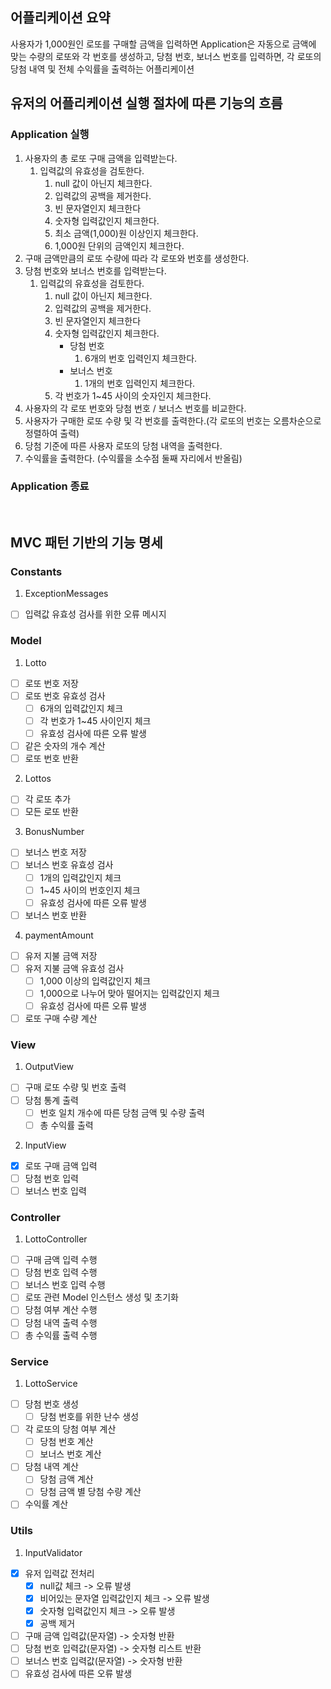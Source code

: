 ## 어플리케이션 요약
사용자가 1,000원인 로또를 구매할 금액을 입력하면 Application은 자동으로 금액에 맞는 수량의 로또와 각 번호를 생성하고,
당첨 번호, 보너스 번호를 입력하면, 각 로또의 당첨 내역 및 전체 수익률을 출력하는 어플리케이션

## 유저의 어플리케이션 실행 절차에 따른 기능의 흐름
### Application 실행
1. 사용자의 총 로또 구매 금액을 입력받는다.
    1. 입력값의 유효성을 검토한다.
        1. null 값이 아닌지 체크한다.
        2. 입력값의 공백을 제거한다.
        3. 빈 문자열인지 체크한다
        4. 숫자형 입력값인지 체크한다.
        5. 최소 금액(1,000)원 이상인지 체크한다.
        6. 1,000원 단위의 금액인지 체크한다.
2. 구매 금액만큼의 로또 수량에 따라 각 로또와 번호를 생성한다.
3. 당첨 번호와 보너스 번호를 입력받는다.
    1. 입력값의 유효성을 검토한다.
       1. null 값이 아닌지 체크한다.
       2. 입력값의 공백을 제거한다.
       3. 빈 문자열인지 체크한다
       4. 숫자형 입력값인지 체크한다.
           - 당첨 번호
               1. 6개의 번호 입력인지 체크한다.
           - 보너스 번호
               1. 1개의 번호 입력인지 체크한다.
       5. 각 번호가 1~45 사이의 숫자인지 체크한다.
4. 사용자의 각 로또 번호와 당첨 번호 / 보너스 번호를 비교한다.
5. 사용자가 구매한 로또 수량 및 각 번호를 출력한다.(각 로또의 번호는 오름차순으로 정렬하여 출력)
6. 당첨 기준에 따른 사용자 로또의 당첨 내역을 출력한다. 
7. 수익률을 출력한다. (수익률을 소수점 둘째 자리에서 반올림)

### Application 종료

<br>

## MVC 패턴 기반의 기능 명세
### Constants
1. ExceptionMessages
- [ ] 입력값 유효성 검사를 위한 오류 메시지

### Model
1. Lotto
- [ ] 로또 번호 저장
- [ ] 로또 번호 유효성 검사
  - [ ] 6개의 입력값인지 체크
  - [ ] 각 번호가 1~45 사이인지 체크
  - [ ] 유효성 검사에 따른 오류 발생
- [ ] 같은 숫자의 개수 계산
- [ ] 로또 번호 반환

2. Lottos
- [ ] 각 로또 추가
- [ ] 모든 로또 반환

3. BonusNumber
- [ ] 보너스 번호 저장
- [ ] 보너스 번호 유효성 검사
  - [ ] 1개의 입력값인지 체크
  - [ ] 1~45 사이의 번호인지 체크
  - [ ] 유효성 검사에 따른 오류 발생
- [ ] 보너스 번호 반환

4. paymentAmount
- [ ] 유저 지불 금액 저장
- [ ] 유저 지불 금액 유효성 검사
  - [ ] 1,000 이상의 입력값인지 체크
  - [ ] 1,000으로 나누어 맞아 떨어지는 입력값인지 체크
  - [ ] 유효성 검사에 따른 오류 발생
- [ ] 로또 구매 수량 계산

### View
1. OutputView
- [ ] 구매 로또 수량 및 번호 출력
- [ ] 당첨 통계 출력
  - [ ] 번호 일치 개수에 따른 당첨 금액 및 수량 출력
  - [ ] 총 수익률 출력

2. InputView
- [x] 로또 구매 금액 입력
- [ ] 당첨 번호 입력
- [ ] 보너스 번호 입력

### Controller
1. LottoController
- [ ] 구매 금액 입력 수행
- [ ] 당첨 번호 입력 수행
- [ ] 보너스 번호 입력 수행
- [ ] 로또 관련 Model 인스턴스 생성 및 초기화
- [ ] 당첨 여부 계산 수행
- [ ] 당첨 내역 출력 수행
- [ ] 총 수익률 출력 수행

### Service
1. LottoService
- [ ] 당첨 번호 생성
  - [ ] 당첨 번호를 위한 난수 생성
- [ ] 각 로또의 당첨 여부 계산
  - [ ] 당첨 번호 계산
  - [ ] 보너스 번호 계산
- [ ] 당첨 내역 계산
  - [ ] 당첨 금액 계산
  - [ ] 당첨 금액 별 당첨 수량 계산
- [ ] 수익률 계산

### Utils
1. InputValidator
- [x] 유저 입력값 전처리
    - [x] null값 체크 -> 오류 발생
    - [x] 비어있는 문자열 입력값인지 체크 -> 오류 발생
    - [x] 숫자형 입력값인지 체크 -> 오류 발생
    - [x] 공백 제거
- [ ] 구매 금액 입력값(문자열) -> 숫자형 반환
- [ ] 당첨 번호 입력값(문자열) -> 숫자형 리스트 반환
- [ ] 보너스 번호 입력값(문자열) -> 숫자형 반환
- [ ] 유효성 검사에 따른 오류 발생